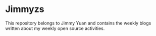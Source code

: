 # Jimmyzs

This repository belongs to Jimmy Yuan and contains the weekly blogs written about my weekly open source
activities.
